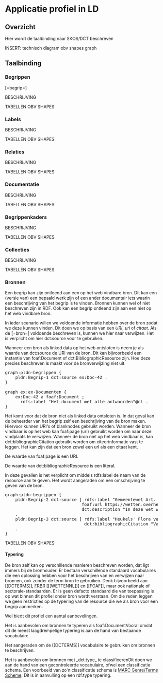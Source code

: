 # Applicatie profiel in LD

## Overzicht
Hier wordt de taalbinding naar SKOS/DCT beschreven

INSERT: technisch diagram obv shapes graph
## Taalbinding

### Begrippen
[=begrip=]

BESCHRIJVING

TABELLEN OBV SHAPES

### Labels
BESCHRIJVING

TABELLEN OBV SHAPES

### Relaties
BESCHRIJVING

TABELLEN OBV SHAPES

### Documentatie
BESCHRIJVING

TABELLEN OBV SHAPES

### Begrippenkaders
BESCHRIJVING

TABELLEN OBV SHAPES
### Collecties
BESCHRIJVING

TABELLEN OBV SHAPES

### Bronnen
Een begrip kan zijn ontleend aan een op het web vindbare bron. Dit kan een (versie van) een bepaald werk zijn of een ander documentair iets waarin een beschrijving van het begrip is te vinden. Bronnen kunnen wel of niet beschreven zijn in RDF. Ook kan een begrip ontleend zijn aan een niet op het web vindbare bron. 


In ieder scenario willen we voldoende informatie hebben over de bron zodat we deze kunnen vinden. Dit doen we op basis van een *URI*, *url* of *citaat*.
Als de [=bron=] voldoende beschreven is, kunnen we hier naar verwijzen. Het is verplicht om hier dct:source voor te gebruiken.

Wanneer een bron als linked data op het web ontsloten is neem je als waarde van dct:source de URI van de bron. Dit kan bijvoorbeeld een instantie van foaf:Document of dct:BibliographicResource zijn. Hoe deze precies beschreven is maakt voor de bronverwijzing niet uit.


<pre class="example">
graph:pldn-begrippen {
    pldn:Begrip-1 dct:source ex:Doc-42 .
}

graph ex:ex-Documenten {
    ex:Doc-42 a foaf:Document ;
      rdfs:label "Het document met alle antwoorden"@nl .
}
</pre>
Het komt voor dat de bron niet als linked data ontsloten is. In dat geval kan de beheerder van het begrip zelf een beschrijving van de bron maken.
Hiervoor kunnen URI's of blanknodes gebruikt worden. Wanneer de bron vindbaar is op het web kan foaf:page (url) gebruikt worden om naar deze vindplaats te verwijzen. Wanneer de bron niet op het web vindbaar is, kan dct:bibliographicCitation gebruikt worden om citeerinformatie vast te leggen. Het kan zijn dat een bron zowel een url als een citaat kent.

De waarde van foaf:page is een URI.

De waarde van dct:bibliographicResource is een literal.

In deze gevallen is het verplicht om middels rdfs:label de naam van de resource aan te geven. Het wordt aangeraden om een omschrijving te geven van de bron.


<pre class="example">
graph:pldn-begrippen {
    pldn:Begrip-2 dct:source [ rdfs:label "Gemeentewet Art. 2"@nl ;
                              foaf:url https://wetten.overheid.nl/jci1.3:c:BWBR0005416&titeldeel=I&artikel=2&z=2022-05-01&g=2022-05-01 ;
                              dct:description "In deze wet wordt verstaan onder ingezetenen: zij die hun werkelijke woonplaats in de gemeente hebben."@nl ] ;
    .
    pldn:Begrip-3 dct:source [ rdfs:label "Heukels' Flora van Nederland"@nl ;
                               dct:bibliographicCitation "Van der Meijden, R. (2005): Heukels' Flora van Nederland. Wolters-Noordhoff, Groningen/Houten (23e druk), 685 pp." ] ;
    .
}
</pre>

TABELLEN OBV SHAPES

#### Typering
De bron zelf kan op verschillende manieren beschreven worden, dat ligt immers bij de bronhouder. Er bestaan verschillende standaard vocabulaires die een oplossing hebben voor het beschrijven van en verwijzen naar bronnen, ook zonder de term bron te gebruiken. Denk bijvoorbeeld aan [[DCTERMS]], [FRBR](http://www.sparontologies.net/ontologies/frbr) [[[WETTENNL]]] en [[FOAF]], maar ook nationale of sectorale-standaarden. Er is geen defacto standaard die van toepassing is op wat binnen dit profiel onder bron wordt verstaan. Om die reden leggen we geen restricties op de typering van de resource die we als bron voor een begrip aanmerken.

Wel biedt dit profiel een aantal aanbevelingen.
<div class="practice"><p class="practicedesc"><span class="practicelab">Het is aanbevolen om bronnen te typeren als foaf:Document</span>Vooral omdat dit de meest laagdrempelige typering is aan de hand van bestaande vocabulaire.</p></div>
<div class="practice"><p class="practicedesc"><span class="practicelab">Het aangeraden om de [[DCTERMS]] vocabulaire te gebruiken om bronnen te beschrijven.</span></p></div>
<div class="practice"><p class="practicedesc"><span class="practicelab">Het is aanbevolen om bronnen met _dct:type_ te classificeren</span>Dit doen we aan de hand van een gecontroleerde vocabulaire, ofwel een classificatie schema. Een voorbeeld van zo'n classificatie schema is <a href="http://id.loc.gov/vocabulary/marcgt">MARC Genre/Terms Scheme</a>. Dit is in aanvulling op een rdf:type typering.</p></div>
